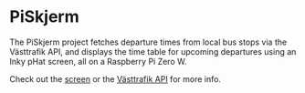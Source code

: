 PiSkjerm
========

The PiSkjerm project fetches departure times from local bus stops via the Västtrafik API,
and displays the time table for upcoming departures using an Inky pHat screen, all on a Raspberry Pi Zero W.

Check out the [screen](https://shop.pimoroni.com/products/inky-phat) or the [Västtrafik API](https://developer.vasttrafik.se/) for more info.
